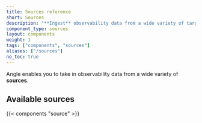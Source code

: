 ```yaml
---
title: Sources reference
short: Sources
description: "**Ingest** observability data from a wide variety of targets"
component_type: sources
layout: components
weight: 1
tags: ["components", "sources"]
aliases: ["/sources"]
no_toc: true
---
```


Angle enables you to take in observability data from a wide variety of **sources**.

## Available sources

{{< components "source" >}}
